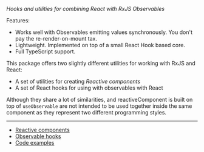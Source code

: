 _Hooks and utilities for combining React with RxJS Observables_

Features:

- Works well with Observables emitting values synchronously. You don't pay the re-render-on-mount tax.
- Lightweight. Implemented on top of a small React Hook based core.
- Full TypeScript support.

This package offers two slightly different utilities for working with RxJS and React:

- A set of utilities for creating _Reactive components_
- A set of React hooks for using with observables with React

Although they share a lot of similarities, and reactiveComponent is built on top of `useObservable` are not intended to be used together inside the same component as they represent two different programming styles.

---

- [Reactive components](https://react-rx.dev/guide#reactive-components)
- [Observable hooks](https://react-rx.dev/guide#observable-hooks)
- [Code examples](https://react-rx.dev/examples)
